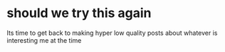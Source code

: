 # should we try this again
Its time to get back to making hyper low quality posts about whatever is interesting me at the time

